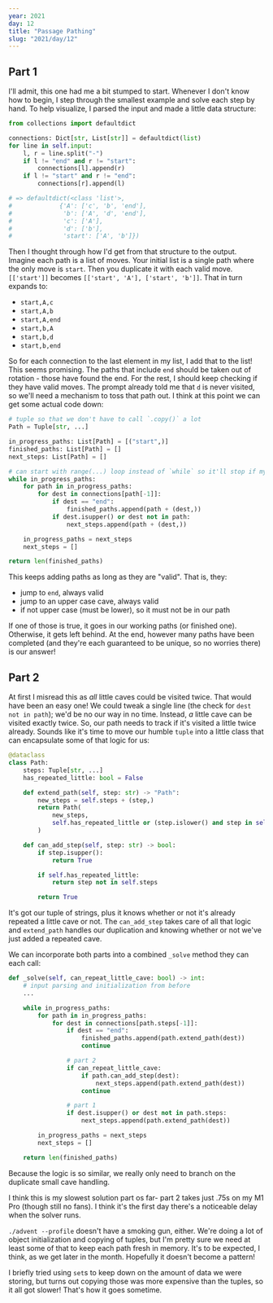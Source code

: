 ```yaml
---
year: 2021
day: 12
title: "Passage Pathing"
slug: "2021/day/12"
---
```


## Part 1

I'll admit, this one had me a bit stumped to start. Whenever I don't know how to begin, I step through the smallest example and solve each step by hand. To help visualize, I parsed the input and made a little data structure:

```py
from collections import defaultdict

connections: Dict[str, List[str]] = defaultdict(list)
for line in self.input:
    l, r = line.split("-")
    if l != "end" and r != "start":
        connections[l].append(r)
    if l != "start" and r != "end":
        connections[r].append(l)

# => defaultdict(<class 'list'>,
#             {'A': ['c', 'b', 'end'],
#              'b': ['A', 'd', 'end'],
#              'c': ['A'],
#              'd': ['b'],
#              'start': ['A', 'b']})
```

Then I thought through how I'd get from that structure to the output. Imagine each path is a list of moves. Your initial list is a single path where the only move is `start`. Then you duplicate it with each valid move. `[['start']]` becomes `[['start', 'A'], ['start', 'b']]`. That in turn expands to:

- `start,A,c`
- `start,A,b`
- `start,A,end`
- `start,b,A`
- `start,b,d`
- `start,b,end`

So for each connection to the last element in my list, I add that to the list! This seems promising. The paths that include `end` should be taken out of rotation - those have found the end. For the rest, I should keep checking if they have valid moves. The prompt already told me that `d` is never visited, so we'll need a mechanism to toss that path out. I think at this point we can get some actual code down:

```py
# tuple so that we don't have to call `.copy()` a lot
Path = Tuple[str, ...]

in_progress_paths: List[Path] = [("start",)]
finished_paths: List[Path] = []
next_steps: List[Path] = []

# can start with range(...) loop instead of `while` so it'll stop if my loop conditions aren't right
while in_progress_paths:
    for path in in_progress_paths:
        for dest in connections[path[-1]]:
            if dest == "end":
                finished_paths.append(path + (dest,))
            if dest.isupper() or dest not in path:
                next_steps.append(path + (dest,))

    in_progress_paths = next_steps
    next_steps = []

return len(finished_paths)
```

This keeps adding paths as long as they are "valid". That is, they:

- jump to `end`, always valid
- jump to an upper case cave, always valid
- if not upper case (must be lower), so it must not be in our path

If one of those is true, it goes in our working paths (or finished one). Otherwise, it gets left behind. At the end, however many paths have been completed (and they're each guaranteed to be unique, so no worries there) is our answer!

## Part 2

At first I misread this as _all_ little caves could be visited twice. That would have been an easy one! We could tweak a single line (the check for `dest not in path`); we'd be no our way in no time. Instead, _a_ little cave can be visited exactly twice. So, our path needs to track if it's visited a little twice already. Sounds like it's time to move our humble `tuple` into a little class that can encapsulate some of that logic for us:

```py
@dataclass
class Path:
    steps: Tuple[str, ...]
    has_repeated_little: bool = False

    def extend_path(self, step: str) -> "Path":
        new_steps = self.steps + (step,)
        return Path(
            new_steps,
            self.has_repeated_little or (step.islower() and step in self.steps),
        )

    def can_add_step(self, step: str) -> bool:
        if step.isupper():
            return True

        if self.has_repeated_little:
            return step not in self.steps

        return True
```

It's got our tuple of strings, plus it knows whether or not it's already repeated a little cave or not. The `can_add_step` takes care of all that logic and `extend_path` handles our duplication and knowing whether or not we've just added a repeated cave.

We can incorporate both parts into a combined `_solve` method they can each call:

```py
def _solve(self, can_repeat_little_cave: bool) -> int:
    # input parsing and initialization from before
    ...

    while in_progress_paths:
        for path in in_progress_paths:
            for dest in connections[path.steps[-1]]:
                if dest == "end":
                    finished_paths.append(path.extend_path(dest))
                    continue

                # part 2
                if can_repeat_little_cave:
                    if path.can_add_step(dest):
                        next_steps.append(path.extend_path(dest))
                    continue

                # part 1
                if dest.isupper() or dest not in path.steps:
                    next_steps.append(path.extend_path(dest))

        in_progress_paths = next_steps
        next_steps = []

    return len(finished_paths)
```

Because the logic is so similar, we really only need to branch on the duplicate small cave handling.

I think this is my slowest solution part os far- part 2 takes just .75s on my M1 Pro (though still no fans). I think it's the first day there's a noticeable delay when the solver runs.

`./advent --profile` doesn't have a smoking gun, either. We're doing a lot of object initialization and copying of tuples, but I'm pretty sure we need at least some of that to keep each path fresh in memory. It's to be expected, I think, as we get later in the month. Hopefully it doesn't become a pattern!

I briefly tried using `set`s to keep down on the amount of data we were storing, but turns out copying those was more expensive than the tuples, so it all got slower! That's how it goes sometime.
